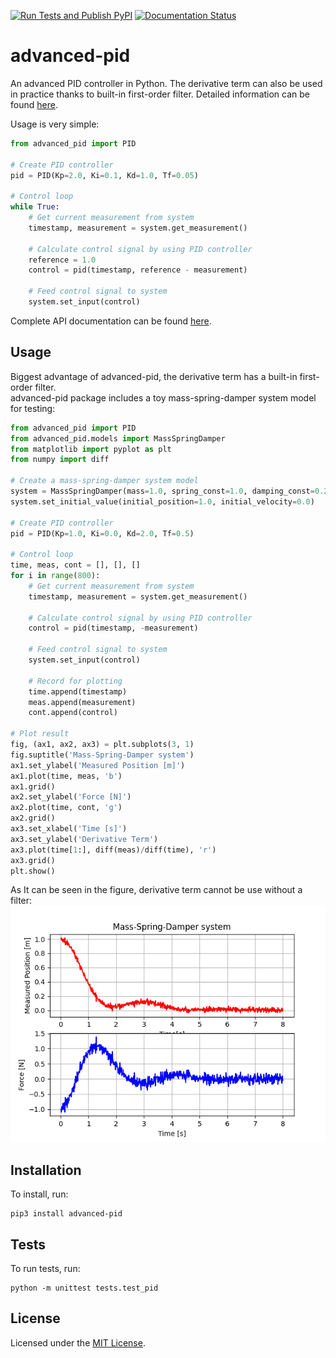 [![Run Tests and Publish PyPI](https://github.com/eadali/advanced-pid/actions/workflows/main-branch.yml/badge.svg)](https://github.com/eadali/advanced-pid/actions/workflows/main-branch.yml)
[![Documentation Status](https://readthedocs.org/projects/advanced-pid/badge/?version=latest)](https://advanced-pid.readthedocs.io/en/latest/?badge=latest)

# advanced-pid    
An advanced PID controller in Python. The derivative term can also be used in 
practice thanks to built-in first-order filter. Detailed information can be
found [here](https://en.wikipedia.org/wiki/PID_controller#Derivative_term).

Usage is very simple:

```python
from advanced_pid import PID

# Create PID controller 
pid = PID(Kp=2.0, Ki=0.1, Kd=1.0, Tf=0.05)

# Control loop
while True:
    # Get current measurement from system
    timestamp, measurement = system.get_measurement()
    
    # Calculate control signal by using PID controller
    reference = 1.0
    control = pid(timestamp, reference - measurement)
    
    # Feed control signal to system
    system.set_input(control)
```

Complete API documentation can be found 
[here](https://advanced-pid.readthedocs.io/en/latest/).

## Usage
Biggest advantage of advanced-pid, the derivative term has a built-in first-order
filter.    
advanced-pid package includes a toy mass-spring-damper system model for testing:

```python
from advanced_pid import PID
from advanced_pid.models import MassSpringDamper
from matplotlib import pyplot as plt
from numpy import diff

# Create a mass-spring-damper system model
system = MassSpringDamper(mass=1.0, spring_const=1.0, damping_const=0.2)
system.set_initial_value(initial_position=1.0, initial_velocity=0.0)

# Create PID controller 
pid = PID(Kp=1.0, Ki=0.0, Kd=2.0, Tf=0.5)

# Control loop
time, meas, cont = [], [], []
for i in range(800):
    # Get current measurement from system
    timestamp, measurement = system.get_measurement()
    
    # Calculate control signal by using PID controller
    control = pid(timestamp, -measurement)
    
    # Feed control signal to system
    system.set_input(control)
    
    # Record for plotting
    time.append(timestamp)
    meas.append(measurement)
    cont.append(control)

# Plot result
fig, (ax1, ax2, ax3) = plt.subplots(3, 1)
fig.suptitle('Mass-Spring-Damper system')
ax1.set_ylabel('Measured Position [m]')
ax1.plot(time, meas, 'b')
ax1.grid()
ax2.set_ylabel('Force [N]')
ax2.plot(time, cont, 'g')
ax2.grid()
ax3.set_xlabel('Time [s]')
ax3.set_ylabel('Derivative Term')
ax3.plot(time[1:], diff(meas)/diff(time), 'r')
ax3.grid()
plt.show()
```
    
As It can be seen in the figure, derivative term cannot be use without a filter:  
![alt text](https://raw.githubusercontent.com/eadali/advanced-pid/main/docs/imgs/figure.png)

## Installation
To install, run:
```
pip3 install advanced-pid
```
## Tests
To run tests, run:
```
python -m unittest tests.test_pid
```

## License
Licensed under the 
[MIT License](https://github.com/eadali/advanced-pid/blob/main/LICENSE.md).
